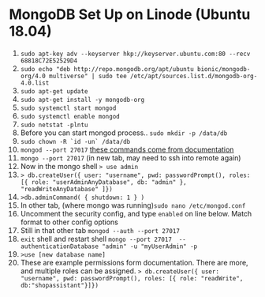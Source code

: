 # MongoDB Set Up on Linode (Ubuntu 18.04)
1. `sudo apt-key adv --keyserver hkp://keyserver.ubuntu.com:80 --recv 68818C72E52529D4`
2. `sudo echo "deb http://repo.mongodb.org/apt/ubuntu bionic/mongodb-org/4.0 multiverse" | sudo tee /etc/apt/sources.list.d/mongodb-org-4.0.list`
3. `sudo apt-get update`
4. `sudo apt-get install -y mongodb-org`
5. `sudo systemctl start mongod`
6. `sudo systemctl enable mongod`
7. `sudo netstat -plntu`
8. Before you can start mongod process.. `sudo mkdir -p /data/db`
9. ```sudo chown -R `id -un` /data/db```
10. `mongod --port 27017` [these commands come from documentation](https://docs.mongodb.com/manual/tutorial/enable-authentication/)
11. `mongo --port 27017` (in new tab, may need to ssh into remote again) 
12. Now in the mongo shell `> use admin`
13. `> db.createUser({ user: "username", pwd: passwordPrompt(), roles: [{ role: "userAdminAnyDatabase", db: "admin" }, "readWriteAnyDatabase" ]})`
14. `>db.adminCommand( { shutdown: 1 } )`
15. In other tab, (where mongo was running)`sudo nano /etc/mongod.conf `
16. Uncomment the security config, and type `enabled` on line below. Match format to other config options
17. Still in that other tab `mongod --auth --port 27017`
18. `exit` shell and restart shell `mongo --port 27017  --authenticationDatabase "admin" -u "myUserAdmin" -p`
19. `>use [new database name]`
20. These are example permissions form documentation. There are more, and multiple roles can be assigned. `> db.createUser({ user: "username", pwd: passwordPrompt(), roles: [{ role: "readWrite", db:"shopassistant"}]})`
